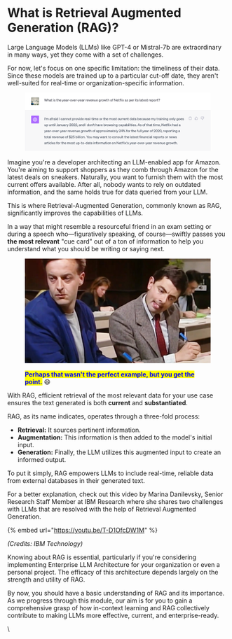 # What is Retrieval Augmented Generation (RAG)?

Large Language Models (LLMs) like GPT-4 or Mistral-7b are extraordinary in many ways, yet they come with a set of challenges.&#x20;

For now, let's focus on one specific limitation: the timeliness of their data. Since these models are trained up to a particular cut-off date, they aren't well-suited for real-time or organization-specific information.

<figure><img src="../.gitbook/assets/chatgpt outdated.png" alt=""><figcaption></figcaption></figure>

Imagine you're a developer architecting an LLM-enabled app for Amazon. You're aiming to support shoppers as they comb through Amazon for the latest deals on sneakers. Naturally, you want to furnish them with the most current offers available. After all, nobody wants to rely on outdated information, and the same holds true for data queried from your LLM.

This is where Retrieval-Augmented Generation, commonly known as RAG, significantly improves the capabilities of LLMs.&#x20;

In a way that might resemble a resourceful friend in an exam setting or during a speech who—figuratively speaking, of course—swiftly passes you **the most relevant** "cue card" out of a ton of information to help you understand what you should be writing or saying next.&#x20;

<figure><img src="../.gitbook/assets/maxresdefault-min.jpeg" alt=""><figcaption><p><mark style="color:blue;"><strong>Perhaps that wasn't the perfect example, but you get the point.</strong></mark> <span data-gb-custom-inline data-tag="emoji" data-code="1f604">😄</span></p></figcaption></figure>

With RAG, efficient retrieval of the most relevant data for your use case ensures the text generated is both **current** and **substantiated**.&#x20;

RAG, as its name indicates, operates through a three-fold process:

* **Retrieval:** It sources pertinent information.&#x20;
* **Augmentation:** This information is then added to the model's initial input.&#x20;
* **Generation:** Finally, the LLM utilizes this augmented input to create an informed output.&#x20;

To put it simply, RAG empowers LLMs to include real-time, reliable data from external databases in their generated text.&#x20;

For a better explanation, check out this video by Marina Danilevsky, Senior Research Staff Member at IBM Research where she shares two challenges with LLMs that are resolved with the help of Retrieval Augmented Generation.

{% embed url="https://youtu.be/T-D1OfcDW1M" %}

_(Credits: IBM Technology)_

Knowing about RAG is essential, particularly if you're considering implementing Enterprise LLM Architecture for your organization or even a personal project. The efficacy of this architecture depends largely on the strength and utility of RAG.&#x20;

By now, you should have a basic understanding of RAG and its importance. As we progress through this module, our aim is for you to gain a comprehensive grasp of how in-context learning and RAG collectively contribute to making LLMs more effective, current, and enterprise-ready.

\
